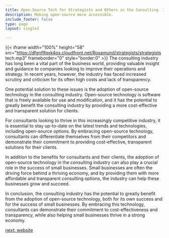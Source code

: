 ```yaml
---
title: Open-Source Tech for Strategists and Others in the Consulting  Industry
description: Making open-source more accessible.
include_footer: false
type: page
layout: single2

---
```


{{< iframe width="100%" height="58" src="https://dfgnflfqxk4ps.cloudfront.net/Rosamund/strategists/strategists tech.mp3" frameborder="0" style="border:0" >}}
The consulting industry has long been a vital part of the business world, providing valuable insight and guidance to companies looking to improve their operations and strategy. In recent years, however, the industry has faced increased scrutiny and criticism for its often high costs and lack of transparency.

One potential solution to these issues is the adoption of open-source technology in the consulting industry. Open-source technology is software that is freely available for use and modification, and it has the potential to greatly benefit the consulting industry by providing a more cost-effective and transparent solution for clients.

For consultants looking to thrive in this increasingly competitive industry, it is essential to stay up-to-date on the latest trends and technologies, including open-source options. By embracing open-source technology, consultants can differentiate themselves from their competitors and demonstrate their commitment to providing cost-effective, transparent solutions for their clients.

In addition to the benefits for consultants and their clients, the adoption of open-source technology in the consulting industry can also play a crucial role in the success of small businesses. Small businesses are often the driving force behind a thriving economy, and by providing them with more affordable and transparent consulting options, the industry can help these businesses grow and succeed.

In conclusion, the consulting industry has the potential to greatly benefit from the adoption of open-source technology, both for its own success and for the success of small businesses. By embracing this technology, consultants can demonstrate their commitment to cost-effectiveness and transparency, while also helping small businesses thrive in a strong economy.


<a href="https://workdojos.com/strategists/website">next: website</a>

